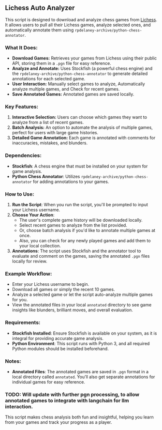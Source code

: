 ## Lichess Auto Analyzer 

This script is designed to download and analyze chess games from [Lichess](https://lichess.org). It allows users to pull all their Lichess games, analyze selected ones, and automatically annotate them using `rpdelaney-archive/python-chess-annotator`.

### What It Does:
- **Download Games:** Retrieves your games from Lichess using their public API, storing them in a `.pgn` file for easy reference.
- **Analyze and Annotate:** Uses Stockfish (a powerful chess engine) and the `rpdelaney-archive/python-chess-annotator` to generate detailed annotations for each selected game.
- **User Interaction:** Manually select games to analyze, Automatically analyze multiple games, and Check for recent games.
- **Save Annotated Games:** Annotated games are saved locally.

### Key Features:
1. **Interactive Selection:** Users can choose which games they want to analyze from a list of recent games.
2. **Batch Analysis:** An option to automate the analysis of multiple games, perfect for users with large game histories.
3. **Detailed Game Annotation:** Each game is annotated with comments for inaccuracies, mistakes, and blunders. 

### Dependencies:
- **Stockfish**: A chess engine that must be installed on your system for game analysis.
- **Python Chess Annotator**: Utilizes `rpdelaney-archive/python-chess-annotator` for adding annotations to your games.

### How to Use:
1. **Run the Script**: When you run the script, you'll be prompted to input your Lichess username.
2. **Choose Your Action**:
   - The user's complete game history will be downloaded locally.
   - Select recent games to analyze from the list provided.
   - Or, choose batch analysis if you'd like to annotate multiple games at once.
   - Also, you can check for any newly played games and add them to your local collection.
3. **Annotations**: The script uses Stockfish and the annotator tool to evaluate and comment on the games, saving the annotated `.pgn` files locally for review.

### Example Workflow:
- Enter your Lichess username to begin.
- Download all games or simply the recent 10 games.
- Analyze a selected game or let the script auto-analyze multiple games for you.
- View the annotated files in your local `annotated` directory to see game insights like blunders, brilliant moves, and overall evaluation.

### Requirements:
- **Stockfish Installed**: Ensure Stockfish is available on your system, as it is integral for providing accurate game analysis.
- **Python Environment**: This script runs with Python 3, and all required Python modules should be installed beforehand.

### Notes:
- **Annotated Files**: The annotated games are saved in `.pgn` format in a local directory called `annotated`. You'll also get separate annotations for individual games for easy reference.

### TODO: Will update with further pgn processing, to allow annotated games to integrate with langchain for llm interaction. 

This script makes chess analysis both fun and insightful, helping you learn from your games and track your progress as a player.


